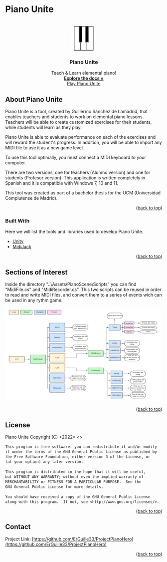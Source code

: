 # Piano Unite
<div id="top"></div>

<!-- PROJECT LOGO -->
<br />
<div align="center">
  <a href="https://github.com/ErGuille33/ProjectPianoHero">
    <img src="images/logo.png" alt="Logo" width="80" height="80">
  </a>

  <h3 align="center">Piano Unite</h3>

  <p align="center">
    Teach & Learn elemental piano!
    <br />
    <a href="https://github.com/ErGuille33/ProjectPianoHero"><strong>Explore the docs »</strong></a>
    <br />
    <a href="https://narratech.itch.io/piano-unite">Play Piano Unite</a>
  </p>
</div>


<!-- ABOUT THE PROJECT -->
## About Piano Unite

Piano Unite is a tool, created by Guillermo Sánchez de Lamadrid, that enables teachers and students to work on elemental piano lessons. Teachers will be able to create customized exercises for their students, while students will learn as they play. 

Piano Unite is able to evaluate performance on each of the exercises and will reward the student's progress. In addition, you will be able to import any MIDI file to use it as a new game level.

To use this tool optimally, you must connect a MIDI keyboard to your computer.

There are two versions, one for teachers (Alumno version) and one for students (Profesor version). This application is written completely in Spanish and it is compatible with Windows 7, 10 and 11.

This tool was created as part of a bachelor thesis for the UCM (Universidad Complutense de Madrid). 

<p align="right">(<a href="#top">back to top</a>)</p>



### Built With

Here we will list the tools and libraries used to develop Piano Unite.

* [Unity](https://unity.com/)
* [MidiJack](https://github.com/keijiro/MidiJack)

<p align="right">(<a href="#top">back to top</a>)</p>



<!-- GETTING STARTED -->
## Sections of Interest

Inside the directory "..\Assets\PianoScene\Scripts" you can find "MidiFile.cs" and "MidiRecorder.cs". This two scripts can be reused in order to read and write MIDI files, and convert them to a series of events wich can be used in any rythm game. 

<img src="images/Diagrama MIDI.png" alt="Logo" width="500" height="300">

<p align="right">(<a href="#top">back to top</a>)</p>

<!-- LICENSE -->
## License

 Piano Unite Copyright (C) <2022>  <>

    This program is free software: you can redistribute it and/or modify
    it under the terms of the GNU General Public License as published by
    the Free Software Foundation, either version 3 of the License, or
    (at your option) any later version.

    This program is distributed in the hope that it will be useful,
    but WITHOUT ANY WARRANTY; without even the implied warranty of
    MERCHANTABILITY or FITNESS FOR A PARTICULAR PURPOSE.  See the
    GNU General Public License for more details.

    You should have received a copy of the GNU General Public License
    along with this program.  If not, see <http://www.gnu.org/licenses/>.

<p align="right">(<a href="#top">back to top</a>)</p>



<!-- CONTACT -->
## Contact

Project Link: [https://github.com/ErGuille33/ProjectPianoHero](https://github.com/ErGuille33/ProjectPianoHero)

<p align="right">(<a href="#top">back to top</a>)</p>
